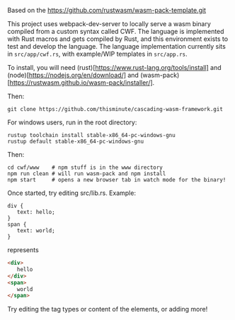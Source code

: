 Based on the https://github.com/rustwasm/wasm-pack-template.git

This project uses webpack-dev-server to locally serve a wasm binary compiled from a custom syntax called CWF. The language is implemented with Rust macros and gets compiled by Rust, and this environment exists to test and develop the language. The language implementation currently sits in `src/app/cwf.rs`, with example/WIP templates in `src/app.rs`.

To install, you will need (rust)[https://www.rust-lang.org/tools/install] and (node)[https://nodejs.org/en/download/] and (wasm-pack)[https://rustwasm.github.io/wasm-pack/installer/].


Then:
```
git clone https://github.com/thisminute/cascading-wasm-framework.git
```

For windows users, run in the root directory:
```
rustup toolchain install stable-x86_64-pc-windows-gnu
rustup default stable-x86_64-pc-windows-gnu
```

Then:
```
cd cwf/www    # npm stuff is in the www directory
npm run clean # will run wasm-pack and npm install
npm start     # opens a new browser tab in watch mode for the binary!
```

Once started, try editing src/lib.rs. Example:

```cwf
div {
   text: hello;
}
span {
   text: world;
}
```
represents
```html
<div>
   hello
</div>
<span>
   world
</span>
```

Try editing the tag types or content of the elements, or adding more!
